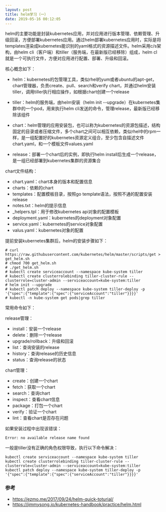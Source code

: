 ```yaml
---
layout: post
title: helm学习（一）
date: 2019-05-16 00:12:05
---
```


helm的主要功能是封装kubernetes应用，并对应用进行版本管理、依赖管理、升级回滚，方便部署kubernetes应用。通过helm部署kubernetes应用时，实际是将templates渲染成kubernetes能识别的yaml格式的资源描述文件。helm采用c/s架构，由helm cli（客户端）和tiller（服务端，在最新版已经移除）组成，helm cl就是一个可执行文件，方便对应用进行配置、部署、升级和回滚。

核心概念如下：

- helm：kubernetes的包管理工具，类似rhel的yum或者ubuntu的apt-get，chart管理器，负责create、pull、search和verify chart，并通过helm安装tiller，调用tiller执行相应操作，如根据chart创建一个release

- tiller：helm的服务端，由helm安装（helm init --upgrade）在kubernetes集群中的一个pod，用来执行helm cli发送的命令，管理release，最新版已经移除该组件

- chart：helm管理的应用安装包，也可以称为kubernetes的资源包描述，结构固定的目录或者压缩文件，多个chart之间可以相互依赖，类似rhel中的rpm一样，是一组配置好的kubernetes资源定义组合，至少包含自描述文件chart.yaml，和一个模板文件values.yaml

- release：部署一个chart后的实例，即执行helm install后生成一个release，是一组已经部署到kubernetes集群的资源集合

chart文件结构：

- chart.yaml：chart本身的版本和配置信息
- charts：依赖的chart
- templates：配置模板目录，按照go template语法，按照不通的配置安装release
- notes.txt：helm的提示信息
- _helpers.tpl：用于修改kubernetes api对象的配置模板
- deployment.yaml：kubernetes的deployment对象配置
- service.yaml：kubernetes的service对象配置
- valus.yaml：kubernetes对象的配置

提前安装kubernetes集群后，helm的安装步骤如下：

```
# curl https://raw.githubusercontent.com/kubernetes/helm/master/scripts/get > get_helm.sh
# chmod 700 get_helm.sh
# ./get_helm.sh
# kubectl create serviceaccount --namespace kube-system tiller
# kubectl create clusterrolebinding tiller-cluster-rule --clusterrole=cluster-admin --serviceaccount=kube-system:tiller
# helm init --upgrade
# kubectl patch deploy --namespace kube-system tiller-deploy -p '{"spec":{"template":{"spec":{"serviceAccount":"tiller"}}}}'
# kubectl -n kube-system get pods|grep tiller
```

常用命令如下：

release管理：

- install：安装一个release
- delete：删除一个release
- upgrade/rollback：升级和回滚
- list：查询安装的release
- history：查询release的历史信息
- status：查询release的状态

chart管理：

- create：创建一个chart
- fetch：获取一个chart
- search：查询chart
- inspect：查看chart信息
- package：打包一个chart
- verify：验证一个chart
- lint：查看chart是否存在问题

如果安装过程中出现该错误：

```
Error: no available release name found
```

一般是tiller没有正确的角色权限导致，执行以下命令解决：

```
kubectl create serviceaccount --namespace kube-system tiller
kubectl create clusterrolebinding tiller-cluster-rule --clusterrole=cluster-admin --serviceaccount=kube-system:tiller
kubectl patch deploy --namespace kube-system tiller-deploy -p '{"spec":{"template":{"spec":{"serviceAccount":"tiller"}}}}'
```


### 参考

- https://ezmo.me/2017/09/24/helm-quick-toturial/
- https://jimmysong.io/kubernetes-handbook/practice/helm.html
